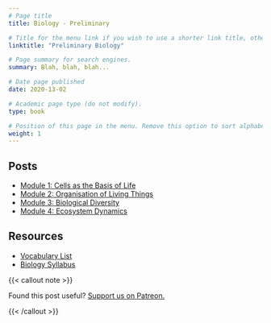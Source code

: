 ```yaml
---
# Page title
title: Biology - Preliminary

# Title for the menu link if you wish to use a shorter link title, otherwise remove this option.
linktitle: "Preliminary Biology"

# Page summary for search engines.
summary: Blah, blah, blah...

# Date page published
date: 2020-13-02

# Academic page type (do not modify).
type: book

# Position of this page in the menu. Remove this option to sort alphabetically.
weight: 1
---
```


## Posts

- [Module 1: Cells as the Basis of Life](module-1/)
- [Module 2: Organisation of Living Things](module-2/)
- [Module 3: Biological Diversity](module-3/)
- [Module 4: Ecosystem Dynamics](module-4/)

## Resources

- [Vocabulary List](resource-vocab-list/)
- [Biology Syllabus](/nesa/657d2611-c201-49ce-a18e-ef0f786a5de0/biology-stage-6-syllabus-2017.pdf?MOD=AJPERES&CVID=)

{{< callout note >}}

Found this post useful? [Support us on Patreon.](https://patreon.com/schoolnotes)

{{< /callout >}}
